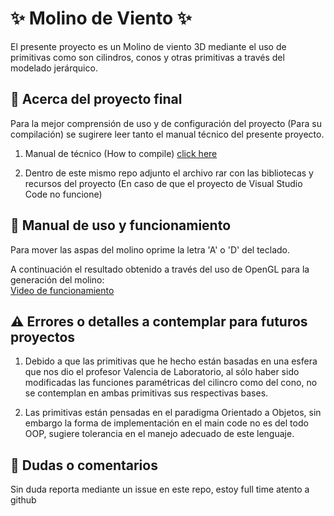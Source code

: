 # ✨ Molino de Viento ✨

El presente proyecto es un Molino de viento 3D mediante el uso de primitivas como son cilindros, conos y otras primitivas a través del modelado jerárquico.

## 🚀 Acerca del proyecto final

Para la mejor comprensión de uso y de configuración del proyecto (Para su compilación) se sugirere leer tanto el  manual técnico del presente proyecto.

1. Manual de técnico (How to compile) [click here](https://github.com/aMurryFly/MolinoViento_3D_OpenGL/blob/main/How%20to%20compile%20(Manual%20T%C3%A9cnico).pdf)

2. Dentro de este mismo repo adjunto el archivo rar con las bibliotecas y recursos del proyecto (En caso de que el proyecto de Visual Studio Code no funcione)

## 🚀 Manual de uso y funcionamiento

Para mover las aspas del molino oprime la letra 'A' o 'D' del teclado.

A continuación el resultado obtenido a través del uso de OpenGL para la generación del molino:<br>
[Video de funcionamiento](https://youtu.be/GmfW95F84hU )

## ⚠ Errores o detalles a contemplar para futuros proyectos

1. Debido a que las primitivas que he hecho están basadas en una esfera que nos dio el profesor Valencia de Laboratorio, al sólo haber sido modificadas las funciones paramétricas del cilincro como del cono, no se contemplan en ambas primitivas sus respectivas bases.

2. Las primitivas están pensadas en el paradigma Orientado a Objetos, sin embargo la forma de implementación en el main code no es del todo OOP, sugiere tolerancia en el manejo adecuado de este lenguaje.


## 🤔 Dudas o comentarios

Sin duda reporta mediante un issue en este repo, estoy full time atento a github 
